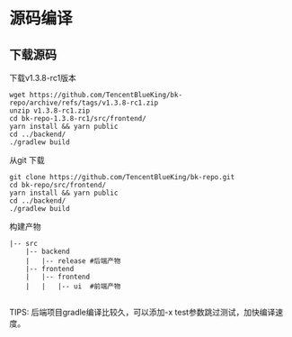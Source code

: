 # 源码编译

## 下载源码

下载v1.3.8-rc1版本
```shell
wget https://github.com/TencentBlueKing/bk-repo/archive/refs/tags/v1.3.8-rc1.zip
unzip v1.3.8-rc1.zip
cd bk-repo-1.3.8-rc1/src/frontend/
yarn install && yarn public
cd ../backend/
./gradlew build
```

从git 下载
```shell
git clone https://github.com/TencentBlueKing/bk-repo.git
cd bk-repo/src/frontend/
yarn install && yarn public
cd ../backend/
./gradlew build
```

构建产物
```
|-- src
    |-- backend
    |   |-- release #后端产物
    |-- frontend
    |   |-- frontend
    |   |   |-- ui  #前端产物
        
```

TIPS: 后端项目gradle编译比较久，可以添加-x test参数跳过测试，加快编译速度。
